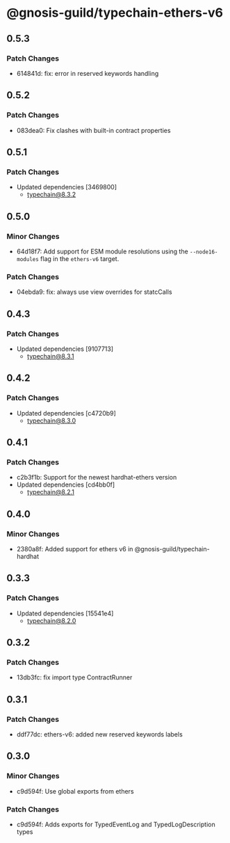 # @gnosis-guild/typechain-ethers-v6

## 0.5.3

### Patch Changes

- 614841d: fix: error in reserved keywords handling

## 0.5.2

### Patch Changes

- 083dea0: Fix clashes with built-in contract properties

## 0.5.1

### Patch Changes

- Updated dependencies [3469800]
  - typechain@8.3.2

## 0.5.0

### Minor Changes

- 64d18f7: Add support for ESM module resolutions using the `--node16-modules` flag in the `ethers-v6` target.

### Patch Changes

- 04ebda9: fix: always use view overrides for statcCalls

## 0.4.3

### Patch Changes

- Updated dependencies [9107713]
  - typechain@8.3.1

## 0.4.2

### Patch Changes

- Updated dependencies [c4720b9]
  - typechain@8.3.0

## 0.4.1

### Patch Changes

- c2b3f1b: Support for the newest hardhat-ethers version
- Updated dependencies [cd4bb0f]
  - typechain@8.2.1

## 0.4.0

### Minor Changes

- 2380a8f: Added support for ethers v6 in @gnosis-guild/typechain-hardhat

## 0.3.3

### Patch Changes

- Updated dependencies [15541e4]
  - typechain@8.2.0

## 0.3.2

### Patch Changes

- 13db3fc: fix import type ContractRunner

## 0.3.1

### Patch Changes

- ddf77dc: ethers-v6: added new reserved keywords labels

## 0.3.0

### Minor Changes

- c9d594f: Use global exports from ethers

### Patch Changes

- c9d594f: Adds exports for TypedEventLog and TypedLogDescription types
